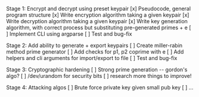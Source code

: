 Stage 1: Encrypt and decrypt using preset keypair
[x] Pseudocode, general program structure
[x] Write encryption algorithm taking a given keypair
[x] Write decryption algorithm taking a given keypair
[x] Write key generation algorithm, with correct process but substituting pre-generated primes + e
[ ] Implement CLI using argparse
[ ] Test and bug-fix

Stage 2: Add ability to generate + export keypairs
[ ] Create miller-rabin method prime generator
[ ] Add checks for p1, p2 coprime with e
[ ] Add helpers and cli arguments for import/export to file
[ ] Test and bug-fix

Stage 3: Cryptographic hardening
[ ] Strong prime generation -- gordon's algo?
[ ] /dev/urandom for security bits
[ ] research more things to improve!

Stage 4: Attacking algos
[ ] Brute force private key given small pub key
[ ] ...
